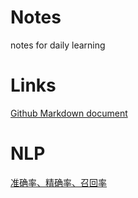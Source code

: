 Notes
=====

notes for daily learning

Links
=====

[Github Markdown document](https://help.github.com/articles/github-flavored-markdown)

NLP
===

[准确率、精确率、召回率](https://github.com/liwenzhu/notes/nlp)
